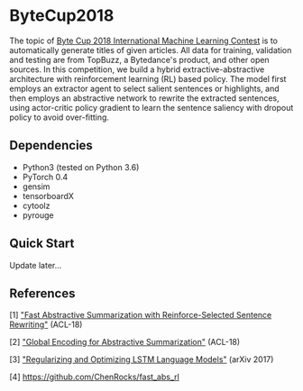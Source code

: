 ﻿# ByteCup2018

The topic of [Byte Cup 2018 International Machine Learning Contest](https://biendata.com/competition/bytecup2018/) is to  automatically generate titles of given articles. All data for training, validation and testing are from TopBuzz, a Bytedance's product, and other open sources.
  In this competition, we build a hybrid extractive-abstractive architecture with reinforcement learning (RL) based policy. The model first employs an extractor agent to select salient sentences or highlights, and then employs an abstractive network to rewrite the extracted sentences, using actor-critic policy gradient to learn the sentence saliency with dropout policy to avoid over-fitting.

## Dependencies
* Python3 (tested on Python 3.6)
* PyTorch 0.4
* gensim
* tensorboardX
* cytoolz
* pyrouge

## Quick Start

Update later...

## References
[1] ["Fast Abstractive Summarization with Reinforce-Selected Sentence Rewriting"](http://aclweb.org/anthology/P18-1063) (ACL-18)

[2] ["Global Encoding for Abstractive Summarization"](http://aclweb.org/anthology/P18-2027) (ACL-18)

[3] ["Regularizing and Optimizing LSTM Language Models"](https://arxiv.org/pdf/1708.02182.pdf) (arXiv 2017)

[4] https://github.com/ChenRocks/fast_abs_rl
